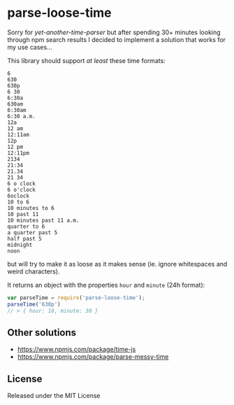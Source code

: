# parse-loose-time

Sorry for *yet-another-time-parser* but after spending 30+ minutes looking
through npm search results I decided to implement a solution that works for my
use cases...

This library should support *at least* these time formats:

```
6
630
630p
6 30
6:30a
630am
6:30am
6:30 a.m.
12a
12 am
12:11am
12p
12 pm
12:11pm
2134
21:34
21.34
21 34
6 o clock
6 o'clock
6oclock
10 to 6
10 minutes to 6
10 past 11
10 minutes past 11 a.m.
quarter to 6
a quarter past 5
half past 5
midnight
noon
```

but will try to make it as loose as it makes sense (ie. ignore whitespaces and
weird characters).

It returns an object with the properties `hour` and `minute` (24h format):

```js
var parseTime = require('parse-loose-time');
parseTime('630p')
// > { hour: 18, minute: 30 }
```

## Other solutions

 - https://www.npmjs.com/package/time-js
 - https://www.npmjs.com/package/parse-messy-time

## License

Released under the MIT License

